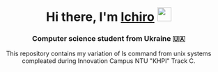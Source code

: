 <h1 align="center">Hi there, I'm <a href="https://github.com/heartmxtion" target="_blank">Ichiro</a> 
<img src="https://github.com/blackcater/blackcater/raw/main/images/Hi.gif" height="32"/></h1>
<h3 align="center">Computer science student from Ukraine 🇺🇦</h3>
<p align="center">This repository contains my variation of ls command from unix systems compleated during Innovation Campus NTU "KHPI" Track C.</p>
